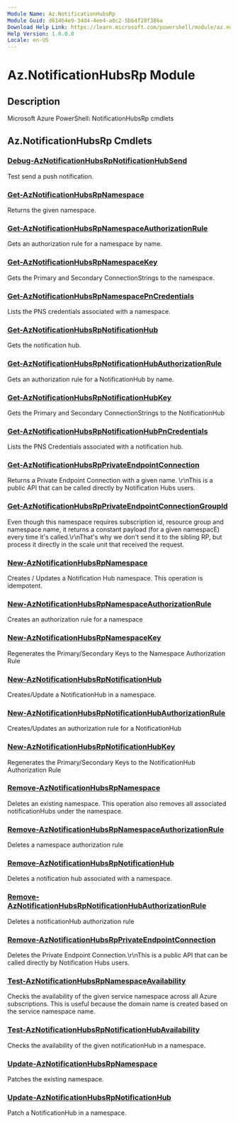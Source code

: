 ```yaml
---
Module Name: Az.NotificationHubsRp
Module Guid: d61464e9-34d4-4ee4-a0c2-5bb4f28f386a
Download Help Link: https://learn.microsoft.com/powershell/module/az.notificationhubsrp
Help Version: 1.0.0.0
Locale: en-US
---
```


# Az.NotificationHubsRp Module
## Description
Microsoft Azure PowerShell: NotificationHubsRp cmdlets

## Az.NotificationHubsRp Cmdlets
### [Debug-AzNotificationHubsRpNotificationHubSend](Debug-AzNotificationHubsRpNotificationHubSend.md)
Test send a push notification.

### [Get-AzNotificationHubsRpNamespace](Get-AzNotificationHubsRpNamespace.md)
Returns the given namespace.

### [Get-AzNotificationHubsRpNamespaceAuthorizationRule](Get-AzNotificationHubsRpNamespaceAuthorizationRule.md)
Gets an authorization rule for a namespace by name.

### [Get-AzNotificationHubsRpNamespaceKey](Get-AzNotificationHubsRpNamespaceKey.md)
Gets the Primary and Secondary ConnectionStrings to the namespace.

### [Get-AzNotificationHubsRpNamespacePnCredentials](Get-AzNotificationHubsRpNamespacePnCredentials.md)
Lists the PNS credentials associated with a namespace.

### [Get-AzNotificationHubsRpNotificationHub](Get-AzNotificationHubsRpNotificationHub.md)
Gets the notification hub.

### [Get-AzNotificationHubsRpNotificationHubAuthorizationRule](Get-AzNotificationHubsRpNotificationHubAuthorizationRule.md)
Gets an authorization rule for a NotificationHub by name.

### [Get-AzNotificationHubsRpNotificationHubKey](Get-AzNotificationHubsRpNotificationHubKey.md)
Gets the Primary and Secondary ConnectionStrings to the NotificationHub

### [Get-AzNotificationHubsRpNotificationHubPnCredentials](Get-AzNotificationHubsRpNotificationHubPnCredentials.md)
Lists the PNS Credentials associated with a notification hub.

### [Get-AzNotificationHubsRpPrivateEndpointConnection](Get-AzNotificationHubsRpPrivateEndpointConnection.md)
Returns a Private Endpoint Connection with a given name.
\r\nThis is a public API that can be called directly by Notification Hubs users.

### [Get-AzNotificationHubsRpPrivateEndpointConnectionGroupId](Get-AzNotificationHubsRpPrivateEndpointConnectionGroupId.md)
Even though this namespace requires subscription id, resource group and namespace name, it returns a constant payload (for a given namespacE) every time it's called.\r\nThat's why we don't send it to the sibling RP, but process it directly in the scale unit that received the request.

### [New-AzNotificationHubsRpNamespace](New-AzNotificationHubsRpNamespace.md)
Creates / Updates a Notification Hub namespace.
This operation is idempotent.

### [New-AzNotificationHubsRpNamespaceAuthorizationRule](New-AzNotificationHubsRpNamespaceAuthorizationRule.md)
Creates an authorization rule for a namespace

### [New-AzNotificationHubsRpNamespaceKey](New-AzNotificationHubsRpNamespaceKey.md)
Regenerates the Primary/Secondary Keys to the Namespace Authorization Rule

### [New-AzNotificationHubsRpNotificationHub](New-AzNotificationHubsRpNotificationHub.md)
Creates/Update a NotificationHub in a namespace.

### [New-AzNotificationHubsRpNotificationHubAuthorizationRule](New-AzNotificationHubsRpNotificationHubAuthorizationRule.md)
Creates/Updates an authorization rule for a NotificationHub

### [New-AzNotificationHubsRpNotificationHubKey](New-AzNotificationHubsRpNotificationHubKey.md)
Regenerates the Primary/Secondary Keys to the NotificationHub Authorization Rule

### [Remove-AzNotificationHubsRpNamespace](Remove-AzNotificationHubsRpNamespace.md)
Deletes an existing namespace.
This operation also removes all associated notificationHubs under the namespace.

### [Remove-AzNotificationHubsRpNamespaceAuthorizationRule](Remove-AzNotificationHubsRpNamespaceAuthorizationRule.md)
Deletes a namespace authorization rule

### [Remove-AzNotificationHubsRpNotificationHub](Remove-AzNotificationHubsRpNotificationHub.md)
Deletes a notification hub associated with a namespace.

### [Remove-AzNotificationHubsRpNotificationHubAuthorizationRule](Remove-AzNotificationHubsRpNotificationHubAuthorizationRule.md)
Deletes a notificationHub authorization rule

### [Remove-AzNotificationHubsRpPrivateEndpointConnection](Remove-AzNotificationHubsRpPrivateEndpointConnection.md)
Deletes the Private Endpoint Connection.\r\nThis is a public API that can be called directly by Notification Hubs users.

### [Test-AzNotificationHubsRpNamespaceAvailability](Test-AzNotificationHubsRpNamespaceAvailability.md)
Checks the availability of the given service namespace across all Azure subscriptions.
This is useful because the domain name is created based on the service namespace name.

### [Test-AzNotificationHubsRpNotificationHubAvailability](Test-AzNotificationHubsRpNotificationHubAvailability.md)
Checks the availability of the given notificationHub in a namespace.

### [Update-AzNotificationHubsRpNamespace](Update-AzNotificationHubsRpNamespace.md)
Patches the existing namespace.

### [Update-AzNotificationHubsRpNotificationHub](Update-AzNotificationHubsRpNotificationHub.md)
Patch a NotificationHub in a namespace.

